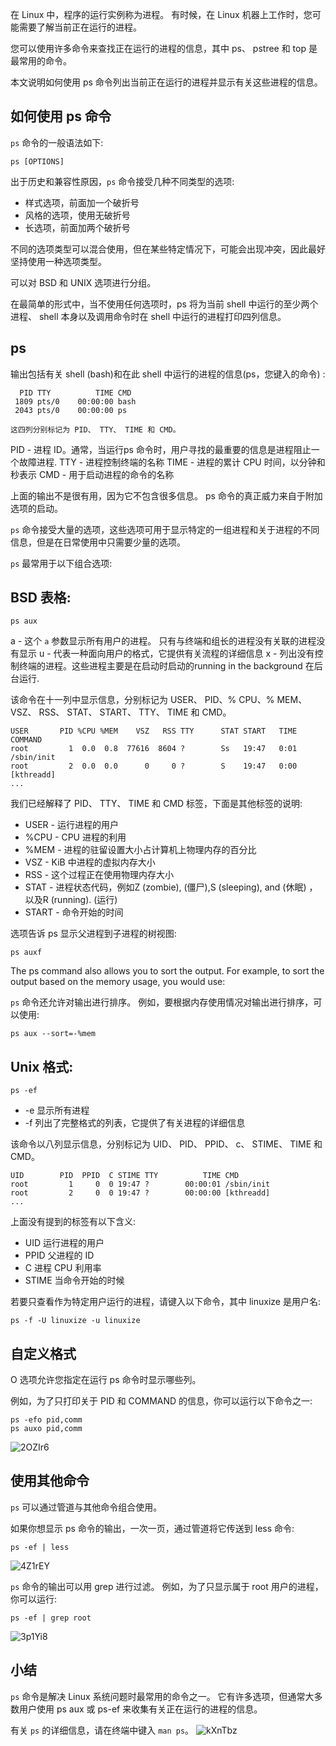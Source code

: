 在 Linux 中，程序的运行实例称为进程。 有时候，在 Linux 机器上工作时，您可能需要了解当前正在运行的进程。


您可以使用许多命令来查找正在运行的进程的信息，其中 ps、 pstree 和 top 是最常用的命令。


本文说明如何使用 ps 命令列出当前正在运行的进程并显示有关这些进程的信息。

## 如何使用 ps 命令

`ps` 命令的一般语法如下:
```
ps [OPTIONS]
```
出于历史和兼容性原因，`ps` 命令接受几种不同类型的选项:

- 样式选项，前面加一个破折号
- 风格的选项，使用无破折号
- 长选项，前面加两个破折号


不同的选项类型可以混合使用，但在某些特定情况下，可能会出现冲突，因此最好坚持使用一种选项类型。

可以对 BSD 和 UNIX 选项进行分组。


在最简单的形式中，当不使用任何选项时，ps 将为当前 shell 中运行的至少两个进程、 shell 本身以及调用命令时在 shell 中运行的进程打印四列信息。

## ps

输出包括有关 shell (bash)和在此 shell 中运行的进程的信息(ps，您键入的命令) :
```
  PID TTY          TIME CMD
 1809 pts/0    00:00:00 bash
 2043 pts/0    00:00:00 ps

这四列分别标记为 PID、 TTY、 TIME 和 CMD。
```
PID - 进程 ID。通常，当运行ps 命令时，用户寻找的最重要的信息是进程阻止一个故障进程.
TTY - 进程控制终端的名称
TIME - 进程的累计 CPU 时间，以分钟和秒表示
CMD - 用于启动进程的命令的名称

上面的输出不是很有用，因为它不包含很多信息。 ps 命令的真正威力来自于附加选项的启动。

`ps` 命令接受大量的选项，这些选项可用于显示特定的一组进程和关于进程的不同信息，但是在日常使用中只需要少量的选项。


`ps` 最常用于以下组合选项:


## BSD 表格:
```
ps aux
```
a - 这个 `a` 参数显示所有用户的进程。 只有与终端和组长的进程没有关联的进程没有显示
u - 代表一种面向用户的格式，它提供有关流程的详细信息
x - 列出没有控制终端的进程。这些进程主要是在启动时启动的running in the background 在后台运行.

该命令在十一列中显示信息，分别标记为 USER、 PID、% CPU、% MEM、 VSZ、 RSS、 STAT、 START、 TTY、 TIME 和 CMD。
```
USER       PID %CPU %MEM    VSZ   RSS TTY      STAT START   TIME COMMAND
root         1  0.0  0.8  77616  8604 ?        Ss   19:47   0:01 /sbin/init
root         2  0.0  0.0      0     0 ?        S    19:47   0:00 [kthreadd]
...
```

我们已经解释了 PID、 TTY、 TIME 和 CMD 标签，下面是其他标签的说明:

- USER - 运行进程的用户
- %CPU - CPU 进程的利用
- %MEM - 进程的驻留设置大小占计算机上物理内存的百分比
-  VSZ - KiB 中进程的虚拟内存大小
- RSS - 这个过程正在使用物理内存大小
- STAT - 进程状态代码，例如Z (zombie), (僵尸),S (sleeping), and (休眠) ，以及R (running). (运行)
- START - 命令开始的时间

选项告诉 ps 显示父进程到子进程的树视图:
```
ps auxf
```
The ps command also allows you to sort the output. For example, to sort the output based on the memory usage, you would use:

`ps` 命令还允许对输出进行排序。 例如，要根据内存使用情况对输出进行排序，可以使用:
```
ps aux --sort=-%mem
```

## Unix 格式:
```
ps -ef
```

- -e 显示所有进程
- -f 列出了完整格式的列表，它提供了有关进程的详细信息

该命令以八列显示信息，分别标记为 UID、 PID、 PPID、 c、 STIME、 TIME 和 CMD。
```
UID        PID  PPID  C STIME TTY          TIME CMD
root         1     0  0 19:47 ?        00:00:01 /sbin/init
root         2     0  0 19:47 ?        00:00:00 [kthreadd]
...
```

上面没有提到的标签有以下含义:

- UID 运行进程的用户
- PPID 父进程的 ID
- C 进程 CPU 利用率
- STIME 当命令开始的时候

若要只查看作为特定用户运行的进程，请键入以下命令，其中 linuxize 是用户名:
```
ps -f -U linuxize -u linuxize
```

## 自定义格式

O 选项允许您指定在运行 ps 命令时显示哪些列。


例如，为了只打印关于 PID 和 COMMAND 的信息，你可以运行以下命令之一:
```
ps -efo pid,comm
ps auxo pid,comm
```

![2OZIr6](https://gitee.com/chasays/mdPic/raw/master/uPic/2OZIr6.png)

## 使用其他命令

`ps` 可以通过管道与其他命令组合使用。

如果你想显示 ps 命令的输出，一次一页，通过管道将它传送到 less 命令:
```
ps -ef | less
```
![4Z1rEY](https://gitee.com/chasays/mdPic/raw/master/uPic/4Z1rEY.png)

`ps` 命令的输出可以用 grep 进行过滤。 例如，为了只显示属于 root 用户的进程，你可以运行:
```
ps -ef | grep root
```
![3p1Yi8](https://gitee.com/chasays/mdPic/raw/master/uPic/3p1Yi8.png)

## 小结
`ps` 命令是解决 Linux 系统问题时最常用的命令之一。 它有许多选项，但通常大多数用户使用 ps aux 或 ps-ef 来收集有关正在运行的进程的信息。

有关 `ps` 的详细信息，请在终端中键入 `man ps`。
![kXnTbz](https://gitee.com/chasays/mdPic/raw/master/uPic/kXnTbz.png)